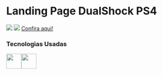 
<h1>Landing Page DualShock PS4</h1>
<p>
<img src="https://i.imgur.com/OAKg5hE.png">
<img src="https://i.imgur.com/4FFDoHS.png">
<a href="https://raphacalixto.github.io/M-sica-Landing-page/">Confira aqui!</a> 
<h3>Tecnologias Usadas</h3>
<div class"img">
<img width="40" src="https://cdn.jsdelivr.net/gh/devicons/devicon/icons/html5/html5-plain-wordmark.svg"><img width="40" src="https://cdn.jsdelivr.net/gh/devicons/devicon/icons/css3/css3-plain-wordmark.svg">
<div/>

